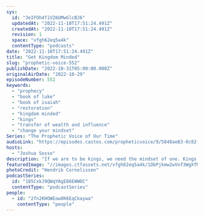 ```yaml
---
sys:
  id: "3eIFOh4fiVZ6UMwGlcBJ6"
  updatedAt: "2022-11-10T17:51:24.491Z"
  createdAt: "2022-11-10T17:51:24.491Z"
  revision: 1
  space: "vfgh62eq5a4k"
  contentType: "podcasts"
date: "2022-11-10T17:51:24.491Z"
title: "Get Kingdom Minded"
slug: "prophetic-voice-552"
publishDate: "2022-10-31T05:00:00.000Z"
originalAirDate: "2022-10-29"
episodeNumber: 552
keywords:
  - "prophecy"
  - "book of luke"
  - "book of isaiah"
  - "restoration"
  - "kingdom minded"
  - "kings"
  - "transfer of wealth and influence"
  - "change your mindset"
Series: "The Prophetic Voice of Our Time"
audioLink: "https://episodes.castos.com/propheticvoice/9/5848ae83-0c82-4001-a063-360e909c2f49/10-29-30-22-The-Prophetic-Voice-of-our-Time-mixdown-.mp3"
hosts:
  - "Joshua Sosso"
description: "If we are to be kings, we need the mindset of one. Kings, first and foremost, are concerned about the wellbeing of the people. In the same way, we must see where God has placed us as our responsibility, and consider others and God's will in all that we do. The majority of your prayer time should not be about yourself, it should be about others. It should be about doing God's work. The purpose of the transfer of wealth and influence isn't so that we can be blessed, but so that we can be a blessing. Riches and joy come as a biproduct of obeying the Lord, they should never be our focus. So let us shift our focus and become kingdom minded!"
featuredImage: "//images.ctfassets.net/vfgh62eq5a4k/1DbPjkmw2wVnf3WgXfMzdy/0300f11c641b8023792ba16a7722f0bf/hendrik-cornelissen--qrcOR33ErA-unsplash__1_.jpg"
photoCredit: "Hendrik Cornelissen"
podcastSeries:
  id: "185CxkJ9QWqYAgE86EWWOC"
  contentType: "podcastSeries"
people:
  - id: "2fn2KHOWEow0K6EqCkaywa"
    contentType: "people"
---
```

